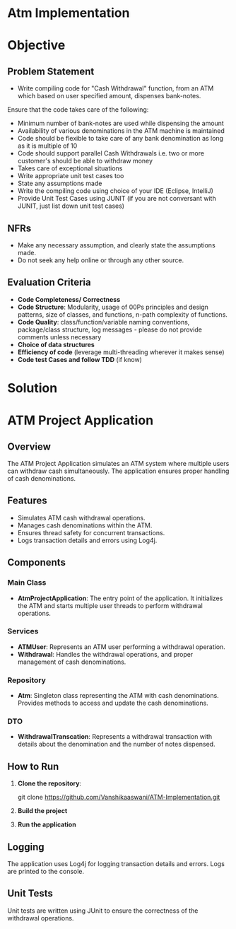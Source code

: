 # Atm Implementation

# Objective

## Problem Statement

- Write compiling code for "Cash Withdrawal" function, from an ATM which based on user specified amount,
  dispenses bank-notes.

Ensure that the code takes care of the following:

- Minimum number of bank-notes are used while dispensing the amount
- Availability of various denominations in the ATM machine is maintained
- Code should be flexible to take care of any bank denomination as long as it is multiple of 10
- Code should support parallel Cash Withdrawals i.e. two or more customer's should be able to withdraw money
- Takes care of exceptional situations
- Write appropriate unit test cases too
- State any assumptions made
- Write the compiling code using choice of your IDE (Eclipse, IntelliJ)
- Provide Unit Test Cases using JUNIT (if you are not conversant with JUNIT, just list down unit test cases)

## NFRs

- Make any necessary assumption, and clearly state the assumptions made.
- Do not seek any help online or through any other source.

## Evaluation Criteria

- **Code Completeness/ Correctness**
- **Code Structure**: Modularity, usage of 00Ps principles and design patterns, size of classes, and functions, n-path
  complexity of functions.
- **Code Quality**: class/function/variable naming conventions, package/class structure, log messages - please do not
  provide comments unless necessary
- **Choice of data structures**
- **Efficiency of code** (leverage multi-threading wherever it makes sense)
- **Code test Cases and follow TDD** (if know)

# Solution

# ATM Project Application

## Overview

The ATM Project Application simulates an ATM system where multiple users can withdraw cash simultaneously.
The application ensures proper handling of cash denominations.

## Features

- Simulates ATM cash withdrawal operations.
- Manages cash denominations within the ATM.
- Ensures thread safety for concurrent transactions.
- Logs transaction details and errors using Log4j.

## Components

### Main Class

- **AtmProjectApplication**: The entry point of the application. It initializes the ATM and starts multiple user threads
  to perform withdrawal operations.

### Services

- **ATMUser**: Represents an ATM user performing a withdrawal operation.
- **Withdrawal**: Handles the withdrawal operations, and proper management of cash denominations.

### Repository

- **Atm**: Singleton class representing the ATM with cash denominations. Provides methods to access and update the cash
  denominations.

### DTO

- **WithdrawalTranscation**: Represents a withdrawal transaction with details about the denomination and the number of
  notes dispensed.

## How to Run

1. **Clone the repository**:

   git clone https://github.com/Vanshikaaswani/ATM-Implementation.git

2. **Build the project**

3. **Run the application**

## Logging

The application uses Log4j for logging transaction details and errors. Logs are printed to the console.

## Unit Tests

Unit tests are written using JUnit to ensure the correctness of the withdrawal operations.

